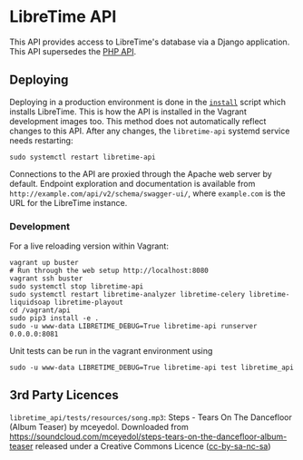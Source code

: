 # LibreTime API

This API provides access to LibreTime's database via a Django application. This
API supersedes the [PHP API](../legacy/application/controllers/ApiController.php).

## Deploying

Deploying in a production environment is done in the [`install`](../install)
script which installs LibreTime. This is how the API is installed in the Vagrant
development images too. This method does not automatically reflect changes to
this API. After any changes, the `libretime-api` systemd service needs
restarting:

    sudo systemctl restart libretime-api

Connections to the API are proxied through the Apache web server by default.
Endpoint exploration and documentation is available from
`http://example.com/api/v2/schema/swagger-ui/`, where `example.com` is the URL
for the LibreTime instance.

### Development

For a live reloading version within Vagrant:

```
vagrant up buster
# Run through the web setup http://localhost:8080
vagrant ssh buster
sudo systemctl stop libretime-api
sudo systemctl restart libretime-analyzer libretime-celery libretime-liquidsoap libretime-playout
cd /vagrant/api
sudo pip3 install -e .
sudo -u www-data LIBRETIME_DEBUG=True libretime-api runserver 0.0.0.0:8081
```

Unit tests can be run in the vagrant environment using

```
sudo -u www-data LIBRETIME_DEBUG=True libretime-api test libretime_api
```

## 3rd Party Licences

`libretime_api/tests/resources/song.mp3`: Steps - Tears On The Dancefloor (Album
Teaser) by mceyedol. Downloaded from
https://soundcloud.com/mceyedol/steps-tears-on-the-dancefloor-album-teaser
released under a Creative Commons Licence
([cc-by-sa-nc-sa](https://creativecommons.org/licenses/by-nc-sa/3.0/))
